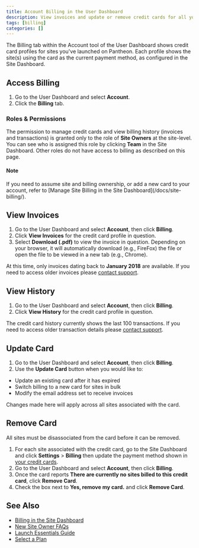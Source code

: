 ```yaml
---
title: Account Billing in the User Dashboard
description: View invoices and update or remove credit cards for all your sites using the Billing tab of the Account tool in the User Dashboard.
tags: [billing]
categories: []
---
```

The Billing tab within the Account tool of the User Dashboard shows credit card profiles for sites you've launched on Pantheon. Each profile shows the site(s) using the card as the current payment method, as configured in the Site Dashboard.

## Access Billing
1. Go to the User Dashboard and select **<span class="glyphicons glyphicons-cogwheel"></span> Account**.
2. Click the **Billing** tab.

### Roles & Permissions
The permission to manage credit cards and view billing history (invoices and transactions) is granted only to the role of **Site Owners** at the site-level. You can see who is assigned this role by clicking **<span class="glyphicons glyphicons-group"></span> Team** in the Site Dashboard. Other roles do not have access to billing as described on this page.

<div class="alert alert-info">
<h4 class="info">Note</h4>
<p markdown="1">If you need to assume site and billing ownership, or add a new card to your account, refer to [Manage Site Billing in the Site Dashboard](/docs/site-billing/).</p></div>

## View Invoices
1. Go to the User Dashboard and select **<span class="glyphicons glyphicons-cogwheel"></span> Account**, then click **Billing**.
2. Click **View Invoices** for the credit card profile in question.
3. Select **Download (.pdf)** to view the invoice in question. Depending on your browser, it will automatically download (e.g., FireFox) the file or open the file to be viewed in a new tab (e.g., Chrome).

At this time, only invoices dating back to **January 2018** are available. If you need to access older invoices please [contact support](/docs/getting-support).

## View History
1. Go to the User Dashboard and select **<span class="glyphicons glyphicons-cogwheel"></span> Account**, then click **Billing**.
2. Click **View History** for the credit card profile in question.

The credit card history currently shows the last 100 transactions. If you need to access older transaction details please [contact support](/docs/getting-support).

## Update Card
1. Go to the User Dashboard and select **<span class="glyphicons glyphicons-cogwheel"></span> Account**, then click **Billing**.
2. Use the **Update Card** button when you would like to:

  * Update an existing card after it has expired
  * Switch billing to a new card for sites in bulk
  * Modify the email address set to receive invoices

Changes made here will apply across all sites associated with the card.

## Remove Card
All sites must be disassociated from the card before it can be removed.

1. For each site associated with the credit card, go to the Site Dashboard and click **<span class="glyphicons glyphicons-cogwheel"></span> Settings** > **Billing** then update the payment method shown in [your credit cards](/docs/site-billing#your-credit-cards).
2. Go to the User Dashboard and select **<span class="glyphicons glyphicons-cogwheel"></span> Account**, then click **Billing**.
3. Once the card reports **There are currently no sites billed to this credit card**, click **Remove Card**.
4. Check the box next to **Yes, remove my card.** and click **Remove Card**.

## See Also
- [Billing in the Site Dashboard](/docs/site-billing/)
- [New Site Owner FAQs](/docs/site-owner-faq/)
- [Launch Essentials Guide](/docs/guides/launch/)
- [Select a Plan](/docs/select-plan/)
